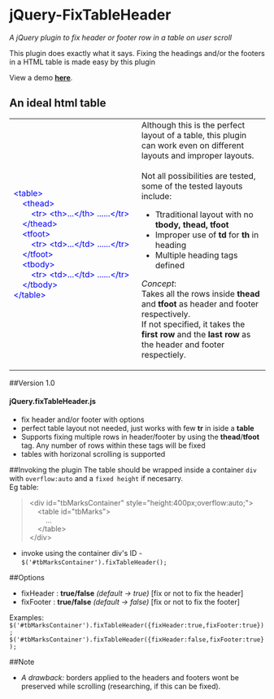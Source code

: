 # jQuery-FixTableHeader
_A jQuery plugin to fix header or footer row in a table on user scroll_

This plugin does exactly what it says. Fixing the headings and/or the footers in a HTML table is made easy by this plugin

View a demo **<a href='#'>here</a></h4>**.

## An ideal html table
<table><tr><td width="50%"><font color="blue">
&lt;table&gt;<br/>
&nbsp;&nbsp;&nbsp;&nbsp;&lt;thead&gt;<br/>
&nbsp;&nbsp;&nbsp;&nbsp;&nbsp;&nbsp;&nbsp;&nbsp;&lt;tr&gt;&nbsp;&lt;th&gt;...&lt;/th&gt;&nbsp;......&lt;/tr&gt;<br/>
&nbsp;&nbsp;&nbsp;&nbsp;&lt;/thead&gt;<br/>
&nbsp;&nbsp;&nbsp;&nbsp;&lt;tfoot&gt;<br/>
&nbsp;&nbsp;&nbsp;&nbsp;&nbsp;&nbsp;&nbsp;&nbsp;&lt;tr&gt;&nbsp;&lt;td&gt;...&lt;/td&gt;&nbsp;......&lt;/tr&gt;<br/>
&nbsp;&nbsp;&nbsp;&nbsp;&lt;/tfoot&gt;<br/>
&nbsp;&nbsp;&nbsp;&nbsp;&lt;tbody&gt;<br/>
&nbsp;&nbsp;&nbsp;&nbsp;&nbsp;&nbsp;&nbsp;&nbsp;&lt;tr&gt;&nbsp;&lt;td&gt;...&lt;/td&gt;&nbsp;......&lt;/tr&gt;<br/>
&nbsp;&nbsp;&nbsp;&nbsp;&lt;/tbody&gt;<br/>
&lt;/table&gt;</font>
</td><td width="50%" valign="top">
Although this is the perfect layout of a table, this plugin can work even on different layouts and improper layouts.
<br/><br/>Not all possibilities are tested, some of the tested layouts include:
<ul>
<li>Ttraditional layout with no <b>tbody, thead, tfoot</b></li>
<li>Improper use of <b>td</b> for <b>th</b> in heading</li>
<li>Multiple heading tags defined</li>
</ul>

<em>Concept</em>: <br/> Takes all the rows inside <b>thead</b> and <b>tfoot</b> as header and footer respectively.<br/>
If not specified, it takes the <b>first row</b> and the <b>last row</b> as the header and footer respectiely.
</td>
</tr>
</table>

##Version 1.0
#### jQuery.fixTableHeader.js
* fix header and/or footer with options
* perfect table layout not needed, just works with few **tr** in iside a **table**
* Supports fixing multiple rows in header/footer by using the **thead**/**tfoot** tag. Any number of rows within these tags will be fixed
* tables with horizonal scrolling is supported

##Invoking the plugin
The table should be wrapped inside a container `div` with `overflow:auto` and a `fixed height` if necesarry.<br/>
Eg table:<br/>
>&lt;div id="tbMarksContainer" style="height:400px;overflow:auto;"&gt;</br>
>&nbsp;&nbsp;&nbsp;&nbsp;&lt;table id="tbMarks"&gt;<br/>
>&nbsp;&nbsp;&nbsp;&nbsp;&nbsp;&nbsp;&nbsp;&nbsp;...<br/>
>&nbsp;&nbsp;&nbsp;&nbsp;&lt;/table&gt;<br/>
>&lt;/div&gt;<br/>

- invoke using the container div's ID - `$('#tbMarksContainer').fixTableHeader();`

##Options
- fixHeader : **true/false** _(default -> true)_ [fix or not to fix the header]
- fixFooter : **true/false** _(default -> false)_ [fix or not to fix the footer]

Examples: <br/>
`$('#tbMarksContainer').fixTableHeader({fixHeader:true,fixFooter:true});`
`$('#tbMarksContainer').fixTableHeader({fixHeader:false,fixFooter:true});`

##Note
- _A drawback:_ borders applied to the headers and footers wont be preserved while scrolling (researching, if this can be fixed).
